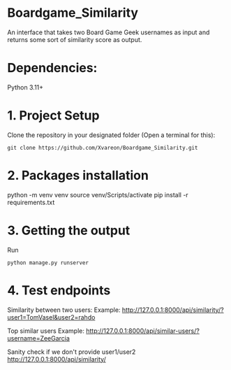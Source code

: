 # Boardgame_Similarity
An interface that takes two Board Game Geek usernames as input and returns some sort of similarity score as output.

# Dependencies:
Python 3.11+

# 1. Project Setup
Clone the repository in your designated folder (Open a terminal for this):
```
git clone https://github.com/Xvareon/Boardgame_Similarity.git
```

# 2. Packages installation
python -m venv venv
source venv/Scripts/activate
pip install -r requirements.txt

# 3. Getting the output
Run
```
python manage.py runserver
```

# 4. Test endpoints
Similarity between two users:
Example: http://127.0.0.1:8000/api/similarity/?user1=TomVasel&user2=rahdo

Top similar users
Example: http://127.0.0.1:8000/api/similar-users/?username=ZeeGarcia

Sanity check if we don't provide user1/user2
http://127.0.0.1:8000/api/similarity/